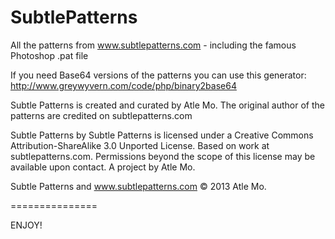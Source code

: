 SubtlePatterns
===============

All the patterns from www.subtlepatterns.com - including the famous Photoshop .pat file

If you need Base64 versions of the patterns you can use this generator:
http://www.greywyvern.com/code/php/binary2base64


Subtle Patterns is created and curated by Atle Mo.
The original author of the patterns are credited on subtlepatterns.com

Subtle Patterns by Subtle Patterns is licensed under a Creative Commons Attribution-ShareAlike 3.0 Unported License.
Based on work at subtlepatterns.com.
Permissions beyond the scope of this license may be available upon contact.
A project by Atle Mo.

Subtle Patterns and www.subtlepatterns.com © 2013 Atle Mo.

===============

ENJOY!
